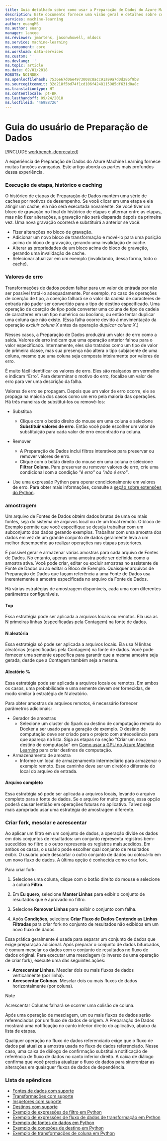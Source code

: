 ```yaml
---
title: Guia detalhado sobre como usar a Preparação de Dados do Azure Machine Learning | Microsoft Docs
description: Este documento fornece uma visão geral e detalhes sobre como resolver problemas de dados com a Preparação de Dados do Azure Machine Learning
services: machine-learning
author: euangMS
ms.author: euang
manager: lanceo
ms.reviewer: jmartens, jasonwhowell, mldocs
ms.service: machine-learning
ms.component: core
ms.workload: data-services
ms.custom: ''
ms.devlang: ''
ms.topic: article
ms.date: 02/01/2018
ROBOTS: NOINDEX
ms.openlocfilehash: 7536e67d0ae4973008c8acc91a99a7d0d286f9b8
ms.sourcegitcommit: 32d218f5bd74f1cd106f4248115985df631d0a8c
ms.translationtype: HT
ms.contentlocale: pt-BR
ms.lasthandoff: 09/24/2018
ms.locfileid: "46988726"
---
```

# <a name="data-preparations-user-guide"></a>Guia do usuário de Preparação de Dados 

[!INCLUDE [workbench-deprecated](../../../includes/aml-deprecating-preview-2017.md)] 


A experiência de Preparação de Dados do Azure Machine Learning fornece muitas funções avançadas. Este artigo aborda as partes mais profundos dessa experiência.

### <a name="step-execution-history-and-caching"></a>Execução de etapa, histórico e caching 
O histórico de etapas de Preparação de Dados mantém uma série de caches por motivos de desempenho. Se você clicar em uma etapa e ela atingir um cache, ela não será executada novamente. Se você tiver um bloco de gravação no final do histórico de etapas e alternar entre as etapas, mas não fizer alterações, a gravação não será disparada depois da primeira vez. Uma nova gravação ocorrerá e substituirá a anterior se você:

- Fizer alterações no bloco de gravação.
- Adicionar um novo bloco de transformação e movê-lo para uma posição acima do bloco de gravação, gerando uma invalidação de cache.
- Alterar as propriedades de um bloco acima do bloco de gravação, gerando uma invalidação de cache.
- Selecionar atualizar em um exemplo (invalidando, dessa forma, todo o cache).

### <a name="error-values"></a>Valores de erro

Transformações de dados podem falhar para um valor de entrada por não ser possível tratá-lo adequadamente. Por exemplo, no caso de operações de coerção de tipo, a coerção falhará se o valor da cadeia de caracteres de entrada não puder ser convertido para o tipo de destino especificado. Uma operação de coerção de tipo pode converter uma coluna de tipo de cadeia de caracteres em um tipo numérico ou booliano, ou então tentar duplicar uma coluna que não existe. (Essa falha ocorre devido à movimentação da operação *excluir coluna X* antes da operação *duplicar coluna X*.)

Nesses casos, a Preparação de Dados produzirá um valor de erro como a saída. Valores de erro indicam que uma operação anterior falhou para o valor especificado. Internamente, eles são tratados como um tipo de valor de primeira classe, mas sua presença não altera o tipo subjacente de uma coluna, mesmo que uma coluna seja composta inteiramente por valores de erro.

É muito fácil identificar os valores de erro. Eles são realçados em vermelho e indicam “Erro”. Para determinar o motivo do erro, focalize um valor de erro para ver uma descrição da falha.

Valores de erro se propagam. Depois que um valor de erro ocorre, ele se propaga na maioria dos casos como um erro pela maioria das operações. Há três maneiras de substituí-los ou removê-los:

* Substitua
    -  Clique com o botão direito do mouse em uma coluna e selecione **Substituir valores de erro**. Então você pode escolher um valor de substituição para cada valor de erro encontrado na coluna.

* Remover
    - A Preparação de Dados inclui filtros interativos para preservar ou remover valores de erro.
    - Clique com o botão direito do mouse em uma coluna e selecione **Filtrar Coluna**. Para preservar ou remover valores de erro, crie uma condicional com a condição *"é erro"* ou *"não é erro"*.

* Use uma expressão Python para operar condicionalmente em valores de erro. Para obter mais informações, consulte a [seção sobre extensões do Python](data-prep-python-extensibility-overview.md).

### <a name="sampling"></a>amostragem
Um arquivo de Fontes de Dados obtém dados brutos de uma ou mais fontes, seja do sistema de arquivos local ou de um local remoto. O bloco de Exemplo permite que você especifique se deseja trabalhar com um subconjunto dos dados gerando exemplos. Trabalhar com uma amostra dos dados em vez de um grande conjunto de dados geralmente leva a um melhor desempenho ao realizar operações nas etapas posteriores.

É possível gerar e armazenar várias amostras para cada arquivo de Fontes de Dados. No entanto, apenas uma amostra pode ser definida como a amostra ativa. Você pode criar, editar ou excluir amostras no assistente de Fonte de Dados ou ao editar o Bloco de Exemplo. Quaisquer arquivos de Preparação de Dados que façam referência a uma Fonte de Dados usa inerentemente a amostra especificada no arquivo da Fonte de Dados.

Há várias estratégias de amostragem disponíveis, cada uma com diferentes parâmetros configuráveis.

#### <a name="top"></a>Top
Essa estratégia pode ser aplicada a arquivos locais ou remotos. Ela usa as N primeiras linhas (especificadas pela Contagem) na fonte de dados.

#### <a name="random-n"></a>N aleatória 
Essa estratégia só pode ser aplicada a arquivos locais. Ela usa N linhas aleatórias (especificadas pela Contagem) na fonte de dados. Você pode fornecer uma semente específica para garantir que a mesma amostra seja gerada, desde que a Contagem também seja a mesma.

#### <a name="random-"></a>Aleatório % 
Essa estratégia pode ser aplicada a arquivos locais ou remotos. Em ambos os casos, uma probabilidade e uma semente devem ser fornecidas, de modo similar à estratégia de N aleatório.

Para obter amostras de arquivos remotos, é necessário fornecer parâmetros adicionais:

- Gerador de amostras 
  - Selecione um cluster do Spark ou destino de computação remota do Docker a ser usado para a geração de exemplo. O destino de computação deve ser criado para o projeto com antecedência para que apareça na lista. Siga as etapas na seção "Criar um novo destino de computação" em [Como usar a GPU no Azure Machine Learning](how-to-use-gpu.md) para criar destinos de computação.
- Armazenamento de amostra 
  - Informe um local de armazenamento intermediário para armazenar o exemplo remoto. Esse caminho deve ser um diretório diferente do local do arquivo de entrada.

#### <a name="full-file"></a>Arquivo completo 
Essa estratégia só pode ser aplicada a arquivos locais, levando o arquivo completo para a fonte de dados. Se o arquivo for muito grande, essa opção poderá causar lentidão em operações futuras no aplicativo. Talvez seja mais apropriado usar uma estratégia de amostragem diferente.


### <a name="fork-merge-and-append"></a>Criar fork, mesclar e acrescentar

Ao aplicar um filtro em um conjunto de dados, a operação divide os dados em dois conjuntos de resultados: um conjunto representa registros bem-sucedidos no filtro e o outro representa os registros malsucedidos. Em ambos os casos, o usuário pode escolher qual conjunto de resultados exibir. O usuário pode descartar o outro conjunto de dados ou colocá-lo em um novo fluxo de dados. A última opção é conhecida como criar fork.

Para criar fork: 
1. Selecione uma coluna, clique com o botão direito do mouse e selecione a coluna **Filtro**.

2. Em **Eu quero**, selecione **Manter Linhas** para exibir o conjunto de resultados que é aprovado no filtro.

3. Selecione **Remover Linhas** para exibir o conjunto com falha.

4. Após **Condições**, selecione **Criar Fluxo de Dados Contendo as Linhas Filtradas** para criar fork no conjunto de resultados não exibidos em um novo fluxo de dados.


Essa prática geralmente é usada para separar um conjunto de dados que exige preparação adicional. Após preparar o conjunto de dados bifurcados, é comum mesclar os dados com o conjunto de resultados no fluxo de dados original. Para executar uma mesclagem (o inverso de uma operação de criar fork), execute uma das seguintes ações:

- **Acrescentar Linhas**. Mesclar dois ou mais fluxos de dados verticalmente (por linha). 
- **Acrescentar Colunas**. Mesclar dois ou mais fluxos de dados horizontalmente (por coluna).


>[!NOTE]
>Acrescentar Colunas falhará se ocorrer uma colisão de coluna.


Após uma operação de mesclagem, um ou mais fluxos de dados serão referenciados por um fluxo de dados de origem. A Preparação de Dados mostrará uma notificação no canto inferior direito do aplicativo, abaixo da lista de etapas.


Qualquer operação no fluxo de dados referenciado exige que o fluxo de dados pai atualize a amostra usada no fluxo de dados referenciado. Nesse caso, uma caixa de diálogo de confirmação substitui a notificação de referência de fluxo de dados no canto inferior direito. A caixa de diálogo confirma que você precisa atualizar o fluxo de dados para sincronizar as alterações em quaisquer fluxos de dados de dependência.

### <a name="list-of-appendices"></a>Lista de apêndices 
* [Fontes de dados com suporte](data-prep-appendix2-supported-data-sources.md)  
* [Transformações com suporte](data-prep-appendix3-supported-transforms.md)  
* [Inspetores com suporte](data-prep-appendix4-supported-inspectors.md)  
* [Destinos com suporte](data-prep-appendix5-supported-destinations.md)  
* [Exemplo de expressões de filtro em Python](data-prep-appendix6-sample-filter-expressions-python.md)  
* [Exemplo de expressões de fluxo de dados de transformação em Python](data-prep-appendix7-sample-transform-data-flow-python.md)  
* [Exemplo de fontes de dados em Python](data-prep-appendix8-sample-source-connections-python.md)  
* [Exemplo de conexões de destino em Python](data-prep-appendix9-sample-destination-connections-python.md)  
* [Exemplo de transformações de coluna em Python](data-prep-appendix10-sample-custom-column-transforms-python.md)  
